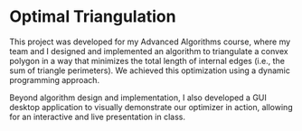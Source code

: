 # Optimal Triangulation 

This project was developed for my Advanced Algorithms course, where my team and I designed and implemented an algorithm to triangulate a convex polygon in a way that minimizes the total length of internal edges (i.e., the sum of triangle perimeters). We achieved this optimization using a dynamic programming approach.

Beyond algorithm design and implementation, I also developed a GUI desktop application to visually demonstrate our optimizer in action, allowing for an interactive and live presentation in class.